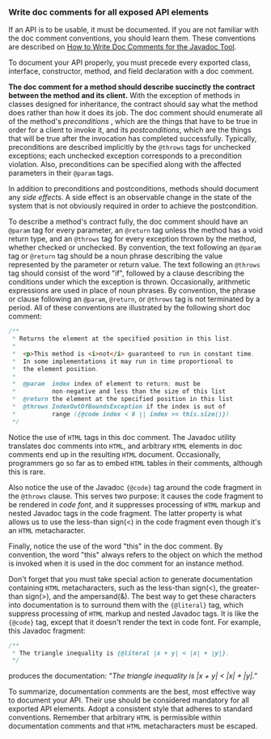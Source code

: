 ### Write doc comments for all exposed API elements

If an API is to be usable, it must be documented. If you are not familiar with the doc comment conventions, you should learn them. These conventions are described on [How to Write Doc Comments for the Javadoc Tool](http://www.oracle.com/technetwork/articles/java/index-137868.html).

To document your API properly, you must precede every exported class, interface, constructor, method, and field declaration with a doc comment.

**The doc comment for a method should describe succinctly the contract between the method and its client.** With the exception of methods in classes designed for inheritance, the contract should say what the method does rather than how it does its job. The doc comment should enumerate all of the method's *preconditions* , which are the things that have to be true in order for a client to invoke it, and its *postconditions*, which are the things that will be true after the invocation has completed successfully. Typically, preconditions are described implicitly by the `@throws` tags for unchecked exceptions; each unchecked exception corresponds to a precondition violation. Also, preconditions can be specified along with the affected parameters in their `@param` tags.

In addition to preconditions and postconditions, methods should document any *side effects*. A side effect is an observable change in the state of the system that is not obviously required in order to achieve the postcondition.

To describe a method's contract fully, the doc comment should have an `@param` tag for every parameter, an `@return` tag unless the method has a void return type, and an `@throws` tag for every exception thrown by the method, whether checked or unchecked. By convention, the text following an `@param` tag or `@return` tag should be a noun phrase describing the value represented by the parameter or return value. The text following an `@throws` tag should consist of the word "if", followed by a clause describing the conditions under which the exception is thrown. Occasionally, arithmetic expressions are used in place of noun phrases. By convention, the phrase or clause following an `@param`, `@return`, or `@throws` tag is not terminated by a period. All of these conventions are illustrated by the following short doc comment:

```java
/**
 * Returns the element at the specified position in this list.
 *  
 *  <p>This method is <i>not</i> guaranteed to run in constant time.
 *  In some implementations it may run in time proportional to 
 *  the element position.
 *   
 *  @param  index index of element to return; must be 
 *          non-negative and less than the size of this list
 *  @return the element at the specified position in this list
 *  @throws IndexOutOfBoundsException if the index is out of 
 *          range ({@code index < 0 || index >= this.size()})
 */
```

Notice the use of `HTML` tags in this doc comment. The Javadoc utility translates doc comments into `HTML`, and arbitrary `HTML` elements in doc comments end up in the resulting `HTML` document. Occasionally, programmers go so far as to embed `HTML` tables in their comments, although this is rare.

Also notice the use of the Javadoc `{@code}` tag around the code fragment in the `@throws` clause. This serves two purpose: it causes the code fragment to be rendered in *code font*, and it suppresses processing of `HTML` markup and nested Javadoc tags in the code fragment. The latter property is what allows us to use the less-than sign(<) in the code fragment even though it's an `HTML`  metacharacter.

Finally, notice the use of the word "this" in the doc comment. By convention, the word "this" always refers to the object on which the method is invoked when it is used in the doc comment for an instance method.

Don't forget that you must take special action to generate documentation containing `HTML` metacharacters, such as the less-than sign(<), the greater-than sign(>), and the ampersand(&). The best way to get these characters into documentation is to surround them with the `{@literal}` tag, which suppress processing of `HTML`  markup and nested Javadoc tags. It is like the `{@code}` tag, except that it doesn't render the text in code font. For example, this Javadoc fragment:

```java
/**
 * The triangle inequality is {@literal |x + y| < |x| + |y|}.
 */
```

produces the documentation: *"The triangle inequality is |x + y| < |x| + |y|."*

To summarize, documentation comments are the best, most effective way to document your API. Their use should be considered mandatory for all exported API elements. Adopt a consistent style that adheres to standard conventions. Remember that arbitrary `HTML` is permissible within documentation comments and that `HTML` metacharacters must be escaped.